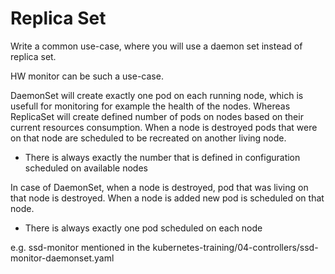 # Replica Set

Write a common use-case, where you will use a daemon set instead of replica set.

HW monitor can be such a use-case.

DaemonSet will create exactly one pod on each running node, which is usefull for monitoring for example the health of the nodes.
Whereas ReplicaSet will create defined number of pods on nodes based on their current resources consumption.
When a node is destroyed pods that were on that node are scheduled to be recreated on another living node.
- There is always exactly the number that is defined in configuration scheduled on available nodes

In case of DaemonSet, when a node is destroyed, pod that was living on that node is destroyed. When a node is added new pod is scheduled on that node.
- There is always exactly one pod scheduled on each node

e.g. ssd-monitor mentioned in the kubernetes-training/04-controllers/ssd-monitor-daemonset.yaml
